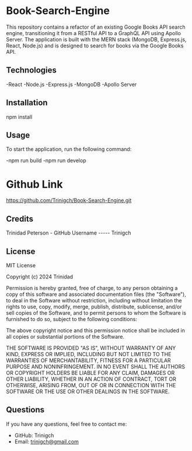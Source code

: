 # Book-Search-Engine
This repository contains a refactor of an existing Google Books API search engine, transitioning it from a RESTful API to a GraphQL API using Apollo Server. The application is built with the MERN stack (MongoDB, Express.js, React, Node.js) and is designed to search for books via the Google Books API.

## Technologies

-React
-Node.js
-Express.js
-MongoDB
-Apollo Server

## Installation

npm install 

## Usage

To start the application, run the following command:

-npm run build
-npm run develop

# Github Link

https://github.com/Trinigch/Book-Search-Engine.git

##  



## Credits

Trinidad Peterson - GitHub Username ----- Trinigch


## License
MIT License

Copyright (c) 2024 Trinidad

Permission is hereby granted, free of charge, to any person obtaining a copy of this software and associated documentation files (the "Software"), to deal in the Software without restriction, including without limitation the rights to use, copy, modify, merge, publish, distribute, sublicense, and/or sell copies of the Software, and to permit persons to whom the Software is furnished to do so, subject to the following conditions:

The above copyright notice and this permission notice shall be included in all copies or substantial portions of the Software.

THE SOFTWARE IS PROVIDED "AS IS", WITHOUT WARRANTY OF ANY KIND, EXPRESS OR IMPLIED, INCLUDING BUT NOT LIMITED TO THE WARRANTIES OF MERCHANTABILITY, FITNESS FOR A PARTICULAR PURPOSE AND NONINFRINGEMENT. IN NO EVENT SHALL THE AUTHORS OR COPYRIGHT HOLDERS BE LIABLE FOR ANY CLAIM, DAMAGES OR OTHER LIABILITY, WHETHER IN AN ACTION OF CONTRACT, TORT OR OTHERWISE, ARISING FROM, OUT OF OR IN CONNECTION WITH THE SOFTWARE OR THE USE OR OTHER DEALINGS IN THE SOFTWARE.

## Questions
 If you have any questions, feel free to contact me:

 - GitHub: Trinigch
 - Email: trinigch@gmail.com

